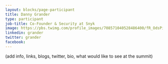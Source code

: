 ```yaml
---
layout: blocks/page-participant
title: Danny Grander
type: participant
job-title: Co-Founder & Security at Snyk
image: https://pbs.twimg.com/profile_images/708571040528486400/fR_OdsPi.jpg
linkedin: grander
twitter: grander
facebook: 
---
```


(add info, links, blogs, twitter, bio, what would like to see at the summit)
